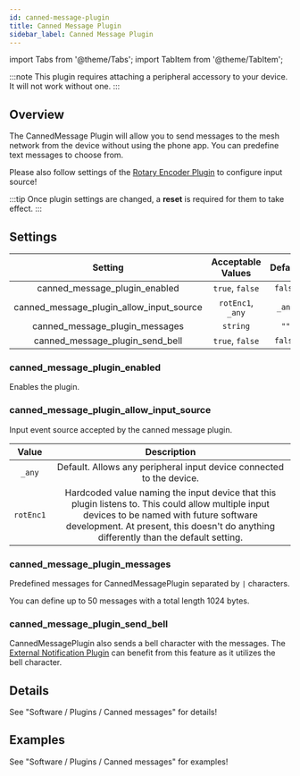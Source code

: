 ```yaml
---
id: canned-message-plugin
title: Canned Message Plugin
sidebar_label: Canned Message Plugin
---
```

import Tabs from '@theme/Tabs';
import TabItem from '@theme/TabItem';

<!--- TODO add link to hardware setup to admonition--->
:::note
This plugin requires attaching a peripheral accessory to your device. It will not work without one.
:::

## Overview

The CannedMessage Plugin will allow you to send messages to the mesh network from the device without using the phone app. You can predefine text messages to choose from.

Please also follow settings of the [Rotary Encoder Plugin](rotary-encoder-plugin) to configure input source!

:::tip
Once plugin settings are changed, a **reset** is required for them to take effect.
:::

## Settings

| Setting | Acceptable Values | Default |
| :-----: | :---------------: | :-----: |
| canned_message_plugin_enabled | `true`, `false` | `false` |
| canned_message_plugin_allow_input_source | `rotEnc1`, `_any` | `_any` |
| canned_message_plugin_messages | `string` | `""` |
| canned_message_plugin_send_bell | `true`, `false` | `false` |

### canned_message_plugin_enabled

Enables the plugin.

### canned_message_plugin_allow_input_source

Input event source accepted by the canned message plugin.

| Value | Description |
| :---: | :---------: |
| `_any` | Default. Allows any peripheral input device connected to the device. |
| `rotEnc1` | Hardcoded value naming the input device that this plugin listens to. This could allow multiple input devices to be named with future software development. At present, this doesn't do anything differently than the default setting. |

### canned_message_plugin_messages

Predefined messages for CannedMessagePlugin separated by `|` characters.

You can define up to 50 messages with a total length 1024 bytes.

### canned_message_plugin_send_bell

CannedMessagePlugin also sends a bell character with the messages.
The [External Notification Plugin](external-notification-plugin) can benefit from this feature as it utilizes the bell character.

## Details

See "Software / Plugins / Canned messages" for details!

## Examples

See "Software / Plugins / Canned messages" for examples!
